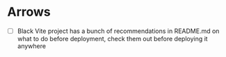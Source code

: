 # Arrows

- [ ] Black Vite project has a bunch of recommendations in README.md on what to do before deployment, check them out before deploying it anywhere